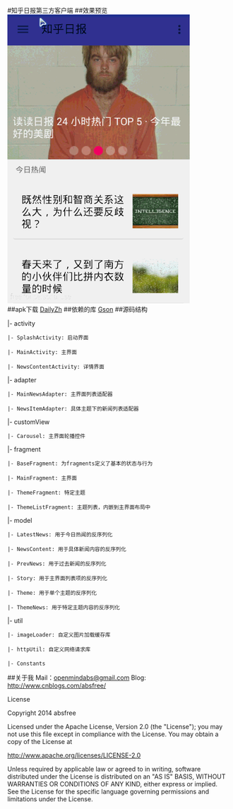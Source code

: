 #知乎日报第三方客户端
##效果预览
![](https://github.com/absfree/DailyZh/blob/master/demo/demo.gif)  
##apk下载
[DailyZh](http://pan.baidu.com/s/1eS8YqaQ)
##依赖的库
[Gson](https://github.com/google/gson)
##源码结构

  |- activity
  
    |- SplashActivity: 启动界面
    
    |- MainActivity: 主界面
    
    |- NewsContentActivity: 详情界面
    
  |- adapter
  
    |- MainNewsAdapter: 主界面列表适配器
    
    |- NewsItemAdapter: 具体主题下的新闻列表适配器
  
  |- customView
    
    |- Carousel: 主界面轮播控件
    
  |- fragment
  
    |- BaseFragment: 为fragments定义了基本的状态与行为
    
    |- MainFragment: 主界面
    
    |- ThemeFragment: 特定主题
    
    |- ThemeListFragment: 主题列表，内嵌到主界面布局中
    
  |- model
  
    |- LatestNews: 用于今日热闻的反序列化
    
    |- NewsContent: 用于具体新闻内容的反序列化
    
    |- PrevNews: 用于过去新闻的反序列化
    
    |- Story: 用于主界面列表项的反序列化
    
    |- Theme: 用于单个主题的反序列化
    
    |- ThemeNews: 用于特定主题内容的反序列化
    
  |- util
  
    |- imageLoader: 自定义图片加载缓存库
    
    |- httpUtil: 自定义网络请求库
    
    |- Constants
    
##关于我
Mail：openmindabs@gmail.com
Blog: http://www.cnblogs.com/absfree/

License

Copyright 2014 absfree

Licensed under the Apache License, Version 2.0 (the "License");
you may not use this file except in compliance with the License.
You may obtain a copy of the License at

   http://www.apache.org/licenses/LICENSE-2.0

Unless required by applicable law or agreed to in writing, software
distributed under the License is distributed on an "AS IS" BASIS,
WITHOUT WARRANTIES OR CONDITIONS OF ANY KIND, either express or implied.
See the License for the specific language governing permissions and
limitations under the License.
    
